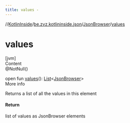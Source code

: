 ```yaml
---
title: values -
---
```

//[KotlinInside](../../index.md)/[be.zvz.kotlininside.json](../index.md)/[JsonBrowser](index.md)/[values](values.md)



# values  
[jvm]  
Content  
@NotNull()  
  
open fun [values](values.md)(): [List](https://docs.oracle.com/javase/7/docs/api/java/util/List.html)<[JsonBrowser](index.md)>  
More info  


Returns a list of all the values in this element



#### Return  


list of values as JsonBrowser elements

  



